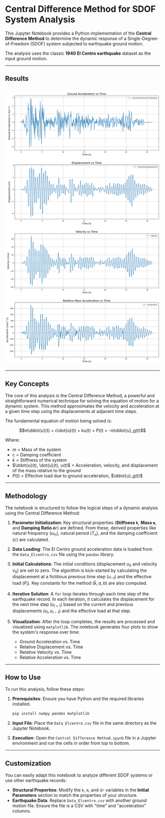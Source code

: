 # Central Difference Method for SDOF System Analysis

This Jupyter Notebook provides a Python implementation of the **Central Difference Method** to determine the dynamic response of a Single-Degree-of-Freedom (SDOF) system subjected to earthquake ground motion.

The analysis uses the classic **1940 El Centro earthquake** dataset as the input ground motion.

---
## Results

![El-Centro Graphs](output.png)
---

---
## Key Concepts

The core of this analysis is the Central Difference Method, a powerful and straightforward numerical technique for solving the equation of motion for a dynamic system. This method approximates the velocity and acceleration at a given time step using the displacements at adjacent time steps.

The fundamental equation of motion being solved is:

$$m\ddot{u}(t) + c\dot{u}(t) + ku(t) = P(t) = -m\ddot{u}_g(t)$$

Where:
- $m$ = Mass of the system
- $c$ = Damping coefficient
- $k$ = Stiffness of the system
- $\ddot{u}(t), \dot{u}(t), u(t)$ = Acceleration, velocity, and displacement of the mass relative to the ground
- $P(t)$ = Effective load due to ground acceleration, $\ddot{u}_g(t)$

---
## Methodology

The notebook is structured to follow the logical steps of a dynamic analysis using the Central Difference Method:

1.  **Parameter Initialization**: Key structural properties (**Stiffness `k`**, **Mass `m`**, and **Damping Ratio `dr`**) are defined. From these, derived properties like natural frequency ($\omega_n$), natural period ($T_n$), and the damping coefficient ($c$) are calculated.

2.  **Data Loading**: The El Centro ground acceleration data is loaded from the `Data_Elcentro.csv` file using the `pandas` library.

3.  **Initial Calculations**: The initial conditions (displacement $u_0$ and velocity $v_0$) are set to zero. The algorithm is kick-started by calculating the displacement at a fictitious previous time step ($u_{-1}$) and the effective load ($P_i$). Key constants for the method ($\hat{k}, a, b$) are also computed.

4.  **Iterative Solution**: A `for` loop iterates through each time step of the earthquake record. In each iteration, it calculates the displacement for the next time step ($u_{i+1}$) based on the current and previous displacements ($u_i, u_{i-1}$) and the effective load at that step.

5.  **Visualization**: After the loop completes, the results are processed and visualized using `matplotlib`. The notebook generates four plots to show the system's response over time:
    - Ground Acceleration vs. Time
    - Relative Displacement vs. Time
    - Relative Velocity vs. Time
    - Relative Acceleration vs. Time

---
## How to Use

To run this analysis, follow these steps:

1.  **Prerequisites**: Ensure you have Python and the required libraries installed.
    ```bash
    pip install numpy pandas matplotlib
    ```

2.  **Input File**: Place the `Data_Elcentro.csv` file in the same directory as the Jupyter Notebook.

3.  **Execution**: Open the `Central Difference Method.ipynb` file in a Jupyter environment and run the cells in order from top to bottom.

---
## Customization

You can easily adapt this notebook to analyze different SDOF systems or use other earthquake records:

-   **Structural Properties**: Modify the `k`, `m`, and `dr` variables in the **Initial Parameters** section to match the properties of your structure.
-   **Earthquake Data**: Replace `Data_Elcentro.csv` with another ground motion file. Ensure the file is a CSV with "time" and "acceleration" columns.
